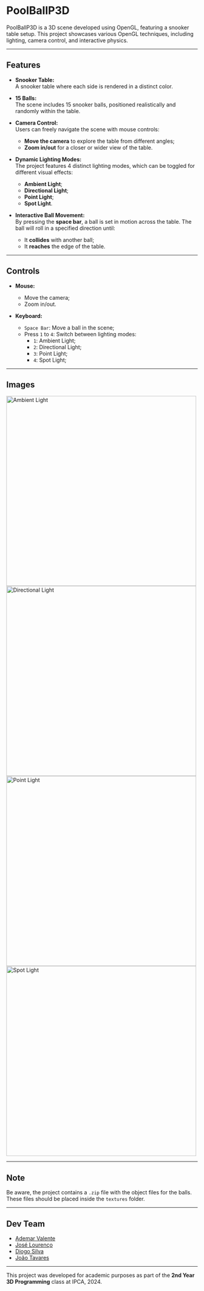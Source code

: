# PoolBallP3D

PoolBallP3D is a 3D scene developed using OpenGL, featuring a snooker table setup. This project showcases various OpenGL techniques, including lighting, camera control, and interactive physics.

---

## Features

- **Snooker Table:**  
  A snooker table where each side is rendered in a distinct color.
  
- **15 Balls:**  
  The scene includes 15 snooker balls, positioned realistically and randomly within the table.

- **Camera Control:**  
  Users can freely navigate the scene with mouse controls:  
  - **Move the camera** to explore the table from different angles;  
  - **Zoom in/out** for a closer or wider view of the table.

- **Dynamic Lighting Modes:**  
  The project features 4 distinct lighting modes, which can be toggled for different visual effects:
  - **Ambient Light**;
  - **Directional Light**; 
  - **Point Light**;
  - **Spot Light**.

- **Interactive Ball Movement:**  
  By pressing the **space bar**, a ball is set in motion across the table. The ball will roll in a specified direction until:  
  - It **collides** with another ball;  
  - It **reaches** the edge of the table.

---

## Controls

- **Mouse:**  
  - Move the camera;  
  - Zoom in/out.

- **Keyboard:**  
  - `Space Bar`: Move a ball in the scene;  
  - Press `1` to `4`: Switch between lighting modes:
    - `1`: Ambient Light;  
    - `2`: Directional Light;  
    - `3`: Point Light;  
    - `4`: Spot Light;

---

## Images
<img src=https://github.com/user-attachments/assets/6a4f3b4b-90e1-4ee1-9268-774323c4444e alt="Ambient Light" width="500"/> <img src=https://github.com/user-attachments/assets/97f01974-3f99-4cef-ba77-bfad9dc8ec4a alt="Directional Light" width="500"/> <br>
<img src=https://github.com/user-attachments/assets/c9355e56-f0f8-4946-9e69-df3b2a294d17 alt="Point Light" width="500"/> <img src=https://github.com/user-attachments/assets/ef3c93e8-c1a5-4301-84f3-aa8bda964393 alt="Spot Light" width="500"/>

---

## Note

Be aware, the project contains a `.zip` file with the object files for the balls. These files should be placed inside the `textures` folder.

---

## Dev Team

- [Ademar Valente](https://github.com/ademar1k82)
- [José Lourenço](https://github.com/Zeet76)
- [Diogo Silva](https://github.com/DiogoV10)
- [João Tavares](https://github.com/jvpts11)

---

This project was developed for academic purposes as part of the **2nd Year 3D Programming** class at IPCA, 2024.
